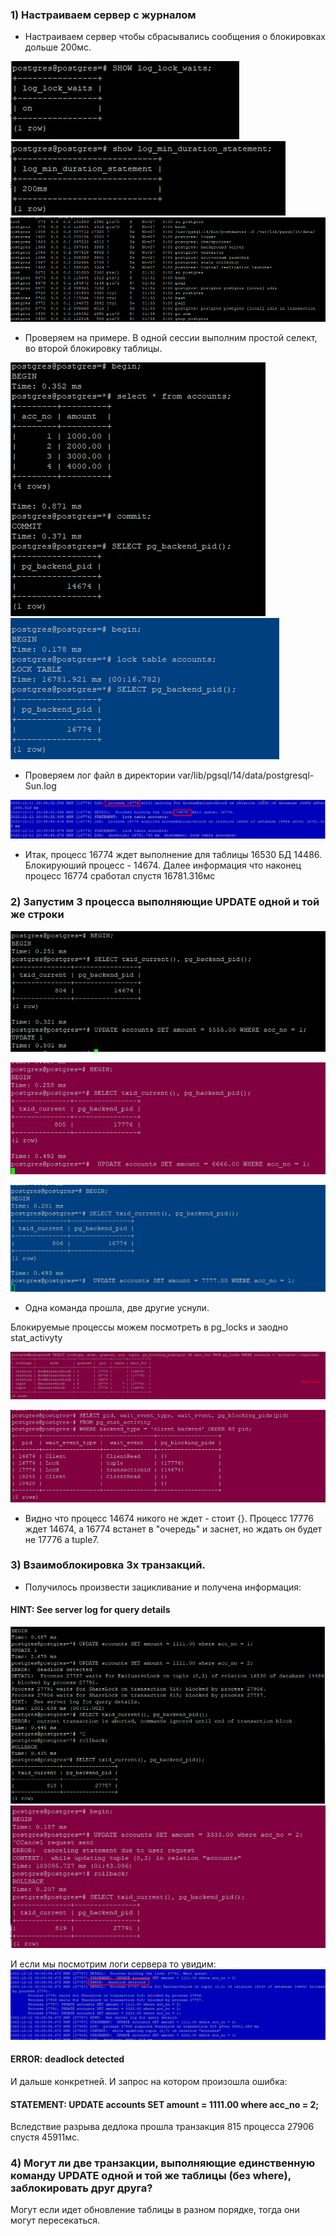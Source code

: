### 1) Настраиваем сервер с журналом

* Настраиваем сервер чтобы сбрасывались сообщения о блокировках дольше 200мс.

![screen](Screenshot_1.png)
![screen](Screenshot_2.png)
![screen](Screenshot_7.png)

* Проверяем на примере. В одной сессии выполним простой селект, во второй блокировку таблицы.

![screen](Screenshot_3.png)
![screen](Screenshot_10.png)

* Проверяем лог файл в директории var/lib/pgsql/14/data/postgresql-Sun.log

![screen](Screenshot_11.png)

* Итак, процесс 16774 ждет выполнение для таблицы 16530 БД 14486. Блокируюший процесс - 14674.
Далее информация что наконец процесс 16774 сработал спустя 16781.316мс

### 2) Запустим 3 процесса выполняющие UPDATE одной и той же строки

![screen](Screenshot_4.png)

![screen](Screenshot_5.png)

![screen](Screenshot_6.png)

* Одна команда прошла, две другие уснули.

Блокируемые процессы можем посмотреть в pg_locks и заодно stat_activyty

![screen](Screenshot_8.png)

![screen](Screenshot_9.png)

* Видно что процесс 14674 никого не ждет - стоит {}. Процесс 17776 ждет 14674, а 16774 встанет в "очередь" и заснет, но ждать он будет не 17776 а tuple7.

### 3) Взаимоблокировка 3х транзакций. 

* Получилось произвести зацикливание и получена информация: 
#### HINT: See server log for query details
![screen](222.png)
![screen](333.png)

И если мы посмотрим логи сервера то увидим: 
![screen](Screenshot_15.png)

#### ERROR: deadlock detected

И дальше конкретней. И запрос на котором произошла ошибка:
#### STATEMENT: UPDATE accounts SET amount = 1111.00 where acc_no = 2;
Вследствие разрыва дедлока прошла транзакция 815 процесса 27906 спустя 45911мс.

### 4) Могут ли две транзакции, выполняющие единственную команду UPDATE одной и той же таблицы (без where), заблокировать друг друга?
Могут если идет обновление таблицы в разном порядке, тогда они могут пересекаться.



